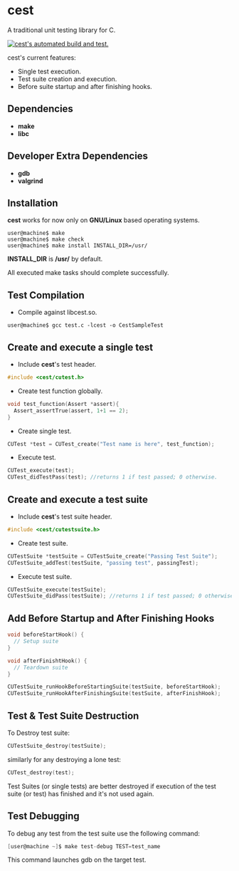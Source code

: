 # cest
A traditional unit testing library for C.

[![cest's automated build and test.](https://travis-ci.com/hadichahine/cest.svg?branch=master)](https://travis-ci.com/hadichahine/cest)

cest's current features:
- Single test execution.
- Test suite creation and execution.
- Before suite startup and after finishing hooks.

## Dependencies
- **make**
- **libc**

## Developer Extra Dependencies
- **gdb**
- **valgrind**

## Installation
**cest** works for now only on **GNU/Linux** based operating systems.
```
user@machine$ make
user@machine$ make check
user@machine$ make install INSTALL_DIR=/usr/
```
**INSTALL_DIR** is **/usr/** by default.

All executed make tasks should complete successfully. 

## Test Compilation
- Compile against libcest.so.
```
user@machine$ gcc test.c -lcest -o CestSampleTest
```

## Create and execute a single test
- Include **cest**'s test header.
```C
#include <cest/cutest.h>
```

- Create test function globally.
```C
void test_function(Assert *assert){
  Assert_assertTrue(assert, 1+1 == 2);
}
```
- Create single test.
```C
CUTest *test = CUTest_create("Test name is here", test_function);
```
- Execute test.
```C
CUTest_execute(test);
CUTest_didTestPass(test); //returns 1 if test passed; 0 otherwise.
```
## Create and execute a test suite
- Include **cest**'s test suite header.
```C
#include <cest/cutestsuite.h>
```

- Create test suite.
```C
CUTestSuite *testSuite = CUTestSuite_create("Passing Test Suite");
CUTestSuite_addTest(testSuite, "passing test", passingTest);
```

- Execute test suite.
```C
CUTestSuite_execute(testSuite);
CUTestSuite_didPass(testSuite); //returns 1 if test passed; 0 otherwise.
```

## Add Before Startup and After Finishing Hooks
```C
void beforeStartHook() {
  // Setup suite
}

void afterFinishtHook() {
  // Teardown suite
}

CUTestSuite_runHookBeforeStartingSuite(testSuite, beforeStartHook);
CUTestSuite_runHookAfterFinishingSuite(testSuite, afterFinishHook);
```

## Test & Test Suite Destruction
To Destroy test suite:
```C
CUTestSuite_destroy(testSuite);
```
similarly for any destroying a lone test:
```C
CUTest_destroy(test);
```
Test Suites (or single tests) are better destroyed if execution of the test suite (or test) has finished and it's not used again.

## Test Debugging

To debug any test from the test suite use the following command:
```C
[user@machine ~]$ make test-debug TEST=test_name
```
This command launches gdb on the target test.
